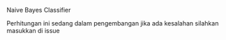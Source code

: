 Naive Bayes Classifier

Perhitungan ini sedang dalam pengembangan jika ada kesalahan silahkan masukkan di issue

